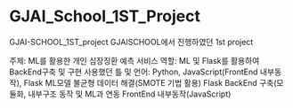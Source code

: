 # GJAI_School_1ST_Project

GJAI-SCHOOL_1ST_project
GJAISCHOOL에서 진행하였던 1st project

주제: ML를 활용한 개인 심장징환 예측 서비스
역할: ML 및 Flask를 활용하여 BackEnd구축 및 구현
사용했던 틀 및 언어: Python, JavaScript(FrontEnd 내부동작), Flask
ML모델 불균형 데이터 해결(SMOTE 기법 활용)
Flask BackEnd 구축(모듈화, 내부구조 동작 및 ML과 연동
FrontEnd 내부동작(JavaScript)
